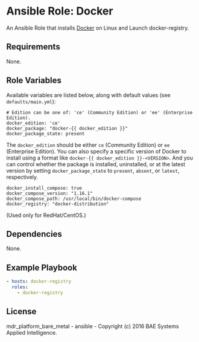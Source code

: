 # Ansible Role: Docker

An Ansible Role that installs [Docker](https://www.docker.com) on Linux and Launch docker-registry.

## Requirements

None.

## Role Variables

Available variables are listed below, along with default values (see `defaults/main.yml`):

    # Edition can be one of: 'ce' (Community Edition) or 'ee' (Enterprise Edition).
    docker_edition: 'ce'
    docker_package: "docker-{{ docker_edition }}"
    docker_package_state: present

The `docker_edition` should be either `ce` (Community Edition) or `ee` (Enterprise Edition). You can also specify a specific version of Docker to install using a format like `docker-{{ docker_edition }}-<VERSION>`. And you can control whether the package is installed, uninstalled, or at the latest version by setting `docker_package_state` to `present`, `absent`, or `latest`, respectively.

    docker_install_compose: true
    docker_compose_version: "1.16.1"
    docker_compose_path: /usr/local/bin/docker-compose
    docker_registry: "docker-distribution"

(Used only for RedHat/CentOS.)

## Dependencies

None.

## Example Playbook

```yaml
- hosts: docker-registry
  roles:
    - docker-registry
```

## License

mdr_platform_bare_metal - ansible - Copyright (c) 2016 BAE Systems Applied Intelligence.

